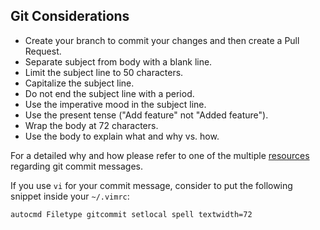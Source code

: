 ## Git Considerations

- Create your branch to commit your changes and then create a Pull Request.
- Separate subject from body with a blank line.
- Limit the subject line to 50 characters.
- Capitalize the subject line.
- Do not end the subject line with a period.
- Use the imperative mood in the subject line.
- Use the present tense ("Add feature" not "Added feature").
- Wrap the body at 72 characters.
- Use the body to explain what and why vs. how.

For a detailed why and how please refer to one of the multiple [resources](https://chris.beams.io/posts/git-commit/) regarding git commit messages.

If you use `vi` for your commit message, consider to put the following snippet inside your `~/.vimrc`:

```
autocmd Filetype gitcommit setlocal spell textwidth=72
```
